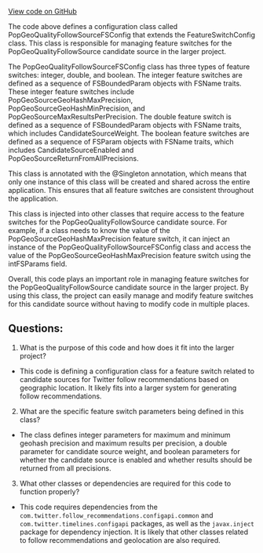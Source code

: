 [View code on GitHub](https://github.com/misbahsy/the-algorithm/follow-recommendations-service/common/src/main/scala/com/twitter/follow_recommendations/common/candidate_sources/geo/PopGeoQualityFollowSourceFSConfig.scala)

The code above defines a configuration class called PopGeoQualityFollowSourceFSConfig that extends the FeatureSwitchConfig class. This class is responsible for managing feature switches for the PopGeoQualityFollowSource candidate source in the larger project. 

The PopGeoQualityFollowSourceFSConfig class has three types of feature switches: integer, double, and boolean. The integer feature switches are defined as a sequence of FSBoundedParam objects with FSName traits. These integer feature switches include PopGeoSourceGeoHashMaxPrecision, PopGeoSourceGeoHashMinPrecision, and PopGeoSourceMaxResultsPerPrecision. The double feature switch is defined as a sequence of FSBoundedParam objects with FSName traits, which includes CandidateSourceWeight. The boolean feature switches are defined as a sequence of FSParam objects with FSName traits, which includes CandidateSourceEnabled and PopGeoSourceReturnFromAllPrecisions.

This class is annotated with the @Singleton annotation, which means that only one instance of this class will be created and shared across the entire application. This ensures that all feature switches are consistent throughout the application.

This class is injected into other classes that require access to the feature switches for the PopGeoQualityFollowSource candidate source. For example, if a class needs to know the value of the PopGeoSourceGeoHashMaxPrecision feature switch, it can inject an instance of the PopGeoQualityFollowSourceFSConfig class and access the value of the PopGeoSourceGeoHashMaxPrecision feature switch using the intFSParams field.

Overall, this code plays an important role in managing feature switches for the PopGeoQualityFollowSource candidate source in the larger project. By using this class, the project can easily manage and modify feature switches for this candidate source without having to modify code in multiple places.
## Questions: 
 1. What is the purpose of this code and how does it fit into the larger project?
- This code is defining a configuration class for a feature switch related to candidate sources for Twitter follow recommendations based on geographic location. It likely fits into a larger system for generating follow recommendations.
2. What are the specific feature switch parameters being defined in this class?
- The class defines integer parameters for maximum and minimum geohash precision and maximum results per precision, a double parameter for candidate source weight, and boolean parameters for whether the candidate source is enabled and whether results should be returned from all precisions.
3. What other classes or dependencies are required for this code to function properly?
- This code requires dependencies from the `com.twitter.follow_recommendations.configapi.common` and `com.twitter.timelines.configapi` packages, as well as the `javax.inject` package for dependency injection. It is likely that other classes related to follow recommendations and geolocation are also required.